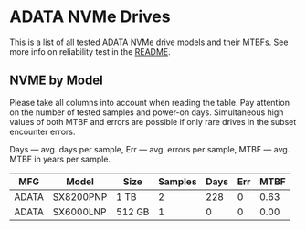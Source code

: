ADATA NVMe Drives
=================

This is a list of all tested ADATA NVMe drive models and their MTBFs. See more
info on reliability test in the [README](https://github.com/bsdhw/SMART).

NVME by Model
------------

Please take all columns into account when reading the table. Pay attention on the
number of tested samples and power-on days. Simultaneous high values of both MTBF
and errors are possible if only rare drives in the subset encounter errors.

Days   — avg. days per sample,
Err    — avg. errors per sample,
MTBF   — avg. MTBF in years per sample.

| MFG       | Model              | Size   | Samples | Days  | Err   | MTBF   |
|-----------|--------------------|--------|---------|-------|-------|--------|
| ADATA     | SX8200PNP          | 1 TB   | 2       | 228   | 0     | 0.63   |
| ADATA     | SX6000LNP          | 512 GB | 1       | 0     | 0     | 0.00   |
